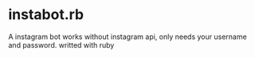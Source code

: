 # instabot.rb
A instagram bot works without instagram api, only needs your username and password. writted with ruby
